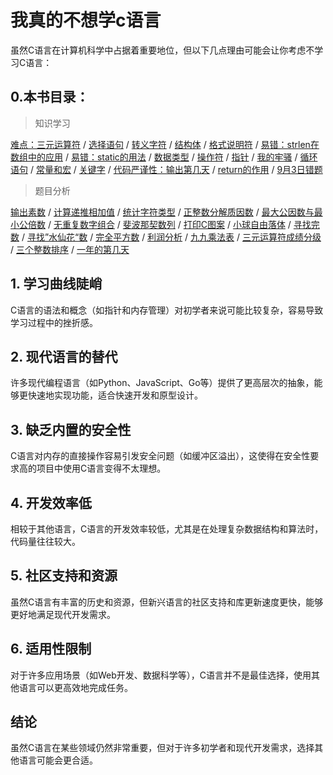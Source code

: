 # 我真的不想学c语言

虽然C语言在计算机科学中占据着重要地位，但以下几点理由可能会让你考虑不学习C语言：

## 0.本书目录：

> 知识学习

[难点：三元运算符](./知识学习/难点：三元运算符) / [选择语句](./知识学习/选择语句) / [转义字符](./知识学习/转义字符) / [结构体](./知识学习/结构体) / [格式说明符](./知识学习/格式说明符) / [易错：strlen在数组中的应用](./知识学习/易错：strlen在数组中的应用) / [易错：static的用法](./知识学习/易错：static的用法) / [数据类型](./知识学习/数据类型) / [操作符](./知识学习/操作符) / [指针](./知识学习/指针) / [我的牢骚](./知识学习/我的牢骚) / [循环语句](./知识学习/循环语句) / [常量和宏](./知识学习/常量和宏) / [关键字](./知识学习/关键字) / [代码严谨性：输出第几天](./知识学习/代码严谨性：输出第几天) / [return的作用](./知识学习/return的作用) / [9月3日错题](./知识学习/9月3日错题)

> 题目分析

[输出素数](./题目分析/输出素数) / [计算递推相加值](./题目分析/计算递推相加值) / [统计字符类型](./题目分析/统计字符类型) / [正整数分解质因数](./题目分析/正整数分解质因数) / [最大公因数与最小公倍数](./题目分析/最大公因数与最小公倍数) / [无重复数字组合](./题目分析/无重复数字组合) / [斐波那契数列](./题目分析/斐波那契数列) / [打印C图案](./题目分析/打印C图案) / [小球自由落体](./题目分析/小球自由落体) / [寻找完数](./题目分析/寻找完数) / [寻找”水仙花“数](./题目分析/寻找”水仙花“数) / [完全平方数](./题目分析/完全平方数) / [利润分析](./题目分析/利润分析) / [九九乘法表](./题目分析/九九乘法表) / [三元运算符成绩分级](./题目分析/三元运算符成绩分级) / [三个整数排序](./题目分析/三个整数排序) / [一年的第几天](./题目分析/一年的第几天)

## 1. 学习曲线陡峭

C语言的语法和概念（如指针和内存管理）对初学者来说可能比较复杂，容易导致学习过程中的挫折感。

## 2. 现代语言的替代

许多现代编程语言（如Python、JavaScript、Go等）提供了更高层次的抽象，能够更快速地实现功能，适合快速开发和原型设计。

## 3. 缺乏内置的安全性

C语言对内存的直接操作容易引发安全问题（如缓冲区溢出），这使得在安全性要求高的项目中使用C语言变得不太理想。

## 4. 开发效率低

相较于其他语言，C语言的开发效率较低，尤其是在处理复杂数据结构和算法时，代码量往往较大。

## 5. 社区支持和资源

虽然C语言有丰富的历史和资源，但新兴语言的社区支持和库更新速度更快，能够更好地满足现代开发需求。

## 6. 适用性限制

对于许多应用场景（如Web开发、数据科学等），C语言并不是最佳选择，使用其他语言可以更高效地完成任务。

## 结论

虽然C语言在某些领域仍然非常重要，但对于许多初学者和现代开发需求，选择其他语言可能会更合适。
